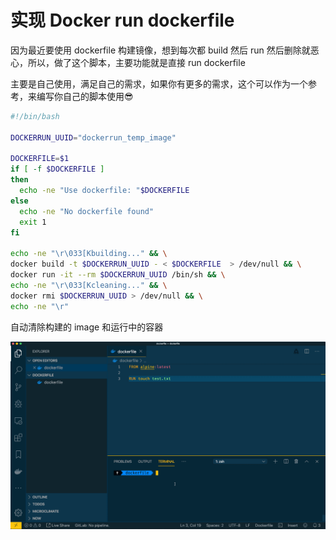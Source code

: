 # 实现 Docker run dockerfile

因为最近要使用 dockerfile 构建镜像，想到每次都 build 然后 run 然后删除就恶心，所以，做了这个脚本，主要功能就是直接 run dockerfile

主要是自己使用，满足自己的需求，如果你有更多的需求，这个可以作为一个参考，来编写你自己的脚本使用😎

```bash
#!/bin/bash

DOCKERRUN_UUID="dockerrun_temp_image"

DOCKERFILE=$1
if [ -f $DOCKERFILE ]
then
  echo -ne "Use dockerfile: "$DOCKERFILE
else
  echo -ne "No dockerfile found"
  exit 1
fi

echo -ne "\r\033[Kbuilding..." && \
docker build -t $DOCKERRUN_UUID - < $DOCKERFILE  > /dev/null && \
docker run -it --rm $DOCKERRUN_UUID /bin/sh && \
echo -ne "\r\033[Kcleaning..." && \
docker rmi $DOCKERRUN_UUID > /dev/null && \
echo -ne "\r"
```

自动清除构建的 image 和运行中的容器

![](images/2019-12-31_14_18_15.gif)

